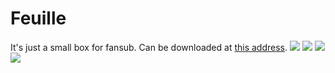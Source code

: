 Feuille
=======

It's just a small box for fansub. Can be downloaded at <a href="http://www.redarchive.hol.es/">this address</a>.
<img src="http://imageshack.us/a/img17/4325/feuille0006.png" />
<img src="http://imageshack.us/a/img690/7938/feuille0007.png" />
<img src="http://imageshack.us/a/img803/8631/feuille0008.png" />
<img src="http://imageshack.us/a/img32/5365/feuille0009.png" />
